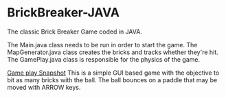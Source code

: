 # BrickBreaker-JAVA
The classic Brick Breaker Game coded in JAVA.

The Main.java class needs to be run in order to start the game.
The MapGenerator.java class creates the bricks and tracks whether they're hit. The GamePlay.java class is responsible for the physics of the game.


[Game play Snapshot](https://github.com/MeghnaSaha/BrickBreaker-JAVA/issues/1#issue-598230083)
This is a simple GUI based game with the objective to bit as many bricks with the ball. The ball bounces on a paddle that may be moved with ARROW keys.
